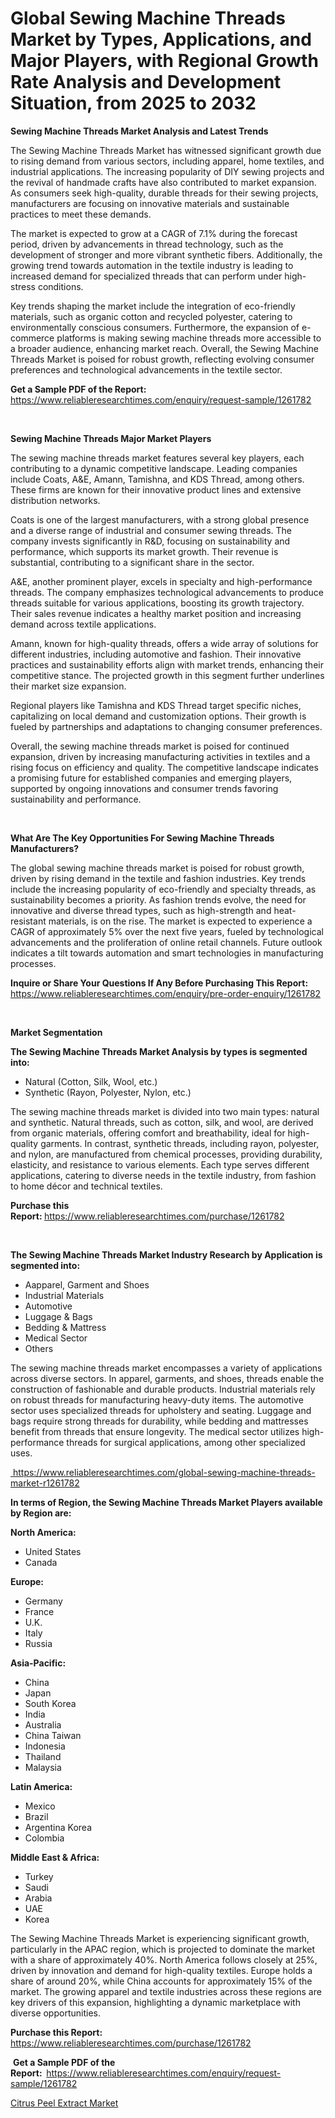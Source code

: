 <p><h1>Global Sewing Machine Threads Market by Types, Applications, and Major Players, with Regional Growth Rate Analysis and Development Situation, from 2025 to 2032</h1></p><p><strong>Sewing Machine Threads Market Analysis and Latest Trends</strong></p>
<p><p>The Sewing Machine Threads Market has witnessed significant growth due to rising demand from various sectors, including apparel, home textiles, and industrial applications. The increasing popularity of DIY sewing projects and the revival of handmade crafts have also contributed to market expansion. As consumers seek high-quality, durable threads for their sewing projects, manufacturers are focusing on innovative materials and sustainable practices to meet these demands.</p><p>The market is expected to grow at a CAGR of 7.1% during the forecast period, driven by advancements in thread technology, such as the development of stronger and more vibrant synthetic fibers. Additionally, the growing trend towards automation in the textile industry is leading to increased demand for specialized threads that can perform under high-stress conditions.</p><p>Key trends shaping the market include the integration of eco-friendly materials, such as organic cotton and recycled polyester, catering to environmentally conscious consumers. Furthermore, the expansion of e-commerce platforms is making sewing machine threads more accessible to a broader audience, enhancing market reach. Overall, the Sewing Machine Threads Market is poised for robust growth, reflecting evolving consumer preferences and technological advancements in the textile sector.</p></p>
<p><strong>Get a Sample PDF of the Report:&nbsp;</strong> <a href="https://www.reliableresearchtimes.com/enquiry/request-sample/1261782?utm_campaign=3532&utm_medium=2&utm_source=Github&utm_content=ia&utm_term=31032025&utm_id=sewing-machine-threads">https://www.reliableresearchtimes.com/enquiry/request-sample/1261782</a></p>
<p>&nbsp;</p>
<p><strong>Sewing Machine Threads Major Market Players</strong></p>
<p><p>The sewing machine threads market features several key players, each contributing to a dynamic competitive landscape. Leading companies include Coats, A&E, Amann, Tamishna, and KDS Thread, among others. These firms are known for their innovative product lines and extensive distribution networks.</p><p>Coats is one of the largest manufacturers, with a strong global presence and a diverse range of industrial and consumer sewing threads. The company invests significantly in R&D, focusing on sustainability and performance, which supports its market growth. Their revenue is substantial, contributing to a significant share in the sector.</p><p>A&E, another prominent player, excels in specialty and high-performance threads. The company emphasizes technological advancements to produce threads suitable for various applications, boosting its growth trajectory. Their sales revenue indicates a healthy market position and increasing demand across textile applications.</p><p>Amann, known for high-quality threads, offers a wide array of solutions for different industries, including automotive and fashion. Their innovative practices and sustainability efforts align with market trends, enhancing their competitive stance. The projected growth in this segment further underlines their market size expansion.</p><p>Regional players like Tamishna and KDS Thread target specific niches, capitalizing on local demand and customization options. Their growth is fueled by partnerships and adaptations to changing consumer preferences.</p><p>Overall, the sewing machine threads market is poised for continued expansion, driven by increasing manufacturing activities in textiles and a rising focus on efficiency and quality. The competitive landscape indicates a promising future for established companies and emerging players, supported by ongoing innovations and consumer trends favoring sustainability and performance.</p></p>
<p>&nbsp;</p>
<p><strong>What Are The Key Opportunities For Sewing Machine Threads Manufacturers?</strong></p>
<p><p>The global sewing machine threads market is poised for robust growth, driven by rising demand in the textile and fashion industries. Key trends include the increasing popularity of eco-friendly and specialty threads, as sustainability becomes a priority. As fashion trends evolve, the need for innovative and diverse thread types, such as high-strength and heat-resistant materials, is on the rise. The market is expected to experience a CAGR of approximately 5% over the next five years, fueled by technological advancements and the proliferation of online retail channels. Future outlook indicates a tilt towards automation and smart technologies in manufacturing processes.</p></p>
<p><strong>Inquire or Share Your Questions If Any Before Purchasing This Report:</strong> <a href="https://www.reliableresearchtimes.com/enquiry/pre-order-enquiry/1261782?utm_campaign=3532&utm_medium=2&utm_source=Github&utm_content=ia&utm_term=31032025&utm_id=sewing-machine-threads">https://www.reliableresearchtimes.com/enquiry/pre-order-enquiry/1261782</a></p>
<p>&nbsp;</p>
<p><strong>Market Segmentation</strong></p>
<p><strong>The Sewing Machine Threads Market Analysis by types is segmented into:</strong></p>
<p><ul><li>Natural (Cotton, Silk, Wool, etc.)</li><li>Synthetic (Rayon, Polyester, Nylon, etc.)</li></ul></p>
<p><p>The sewing machine threads market is divided into two main types: natural and synthetic. Natural threads, such as cotton, silk, and wool, are derived from organic materials, offering comfort and breathability, ideal for high-quality garments. In contrast, synthetic threads, including rayon, polyester, and nylon, are manufactured from chemical processes, providing durability, elasticity, and resistance to various elements. Each type serves different applications, catering to diverse needs in the textile industry, from fashion to home décor and technical textiles.</p></p>
<p><strong>Purchase this Report:&nbsp;</strong><a href="https://www.reliableresearchtimes.com/purchase/1261782?utm_campaign=3532&utm_medium=2&utm_source=Github&utm_content=ia&utm_term=31032025&utm_id=sewing-machine-threads">https://www.reliableresearchtimes.com/purchase/1261782</a></p>
<p>&nbsp;</p>
<p><strong>The Sewing Machine Threads Market Industry Research by Application is segmented into:</strong></p>
<p><ul><li>Aapparel, Garment and Shoes</li><li>Industrial Materials</li><li>Automotive</li><li>Luggage & Bags</li><li>Bedding & Mattress</li><li>Medical Sector</li><li>Others</li></ul></p>
<p><p>The sewing machine threads market encompasses a variety of applications across diverse sectors. In apparel, garments, and shoes, threads enable the construction of fashionable and durable products. Industrial materials rely on robust threads for manufacturing heavy-duty items. The automotive sector uses specialized threads for upholstery and seating. Luggage and bags require strong threads for durability, while bedding and mattresses benefit from threads that ensure longevity. The medical sector utilizes high-performance threads for surgical applications, among other specialized uses.</p></p>
<p><a href="https://www.reliableresearchtimes.com/global-sewing-machine-threads-market-r1261782?utm_campaign=3532&utm_medium=2&utm_source=Github&utm_content=ia&utm_term=31032025&utm_id=sewing-machine-threads">&nbsp;https://www.reliableresearchtimes.com/global-sewing-machine-threads-market-r1261782</a></p>
<p><strong>In terms of Region, the Sewing Machine Threads Market Players available by Region are:</strong></p>
<p>
    <p> <strong> North America: </strong>
        <ul>
            <li>United States</li>
            <li>Canada</li>
        </ul>
        </p> 
    <p> <strong> Europe: </strong>
        <ul>
            <li>Germany</li>
            <li>France</li>
            <li>U.K.</li>
            <li>Italy</li>
            <li>Russia</li>
        </ul>
        </p> 
    <p> <strong> Asia-Pacific: </strong>
        <ul>
            <li>China</li>
            <li>Japan</li>
            <li>South Korea</li>
            <li>India</li>
            <li>Australia</li>
            <li>China Taiwan</li>
            <li>Indonesia</li>
            <li>Thailand</li>
            <li>Malaysia</li>
        </ul>
        </p> 
    <p> <strong> Latin America: </strong>
        <ul>
            <li>Mexico</li>
            <li>Brazil</li>
            <li>Argentina Korea</li>
            <li>Colombia</li>
        </ul>
        </p> 
    <p> <strong> Middle East & Africa: </strong>
        <ul>
            <li>Turkey</li>
            <li>Saudi</li>
            <li>Arabia</li>
            <li>UAE</li>
            <li>Korea</li>
        </ul>
    </p>
    </p>
<p><p>The Sewing Machine Threads Market is experiencing significant growth, particularly in the APAC region, which is projected to dominate the market with a share of approximately 40%. North America follows closely at 25%, driven by innovation and demand for high-quality textiles. Europe holds a share of around 20%, while China accounts for approximately 15% of the market. The growing apparel and textile industries across these regions are key drivers of this expansion, highlighting a dynamic marketplace with diverse opportunities.</p></p>
<p><strong>Purchase this Report: </strong><a href="https://www.reliableresearchtimes.com/purchase/1261782?utm_campaign=3532&utm_medium=2&utm_source=Github&utm_content=ia&utm_term=31032025&utm_id=sewing-machine-threads">https://www.reliableresearchtimes.com/purchase/1261782</a></p>
<p>&nbsp;<strong>Get a Sample PDF of the Report:&nbsp;&nbsp;</strong><a href="https://www.reliableresearchtimes.com/enquiry/request-sample/1261782?utm_campaign=3532&utm_medium=2&utm_source=Github&utm_content=ia&utm_term=31032025&utm_id=sewing-machine-threads">https://www.reliableresearchtimes.com/enquiry/request-sample/1261782</a></p>
<p><strong></strong></p>
<p><p><a href="https://github.com/shamyzinniwl/Market-Research-Report-List-1/blob/main/citrus-peel-extract-market.md?utm_campaign=3532&utm_medium=2&utm_source=Github&utm_content=ia&utm_term=31032025&utm_id=sewing-machine-threads">Citrus Peel Extract Market</a></p></p>